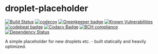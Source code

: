 # droplet-placeholder

[![Build Status](https://travis-ci.org/limenet/droplet-placeholder.svg?branch=master)](https://travis-ci.org/limenet/droplet-placeholder)
[![codecov](https://codecov.io/gh/limenet/droplet-placeholder/branch/master/graph/badge.svg)](https://codecov.io/gh/limenet/droplet-placeholder)
[![Greenkeeper badge](https://badges.greenkeeper.io/limenet/droplet-placeholder.svg)](https://greenkeeper.io/)
[![Known Vulnerabilities](https://snyk.io/test/github/limenet/droplet-placeholder/badge.svg)](https://snyk.io/test/github/limenet/droplet-placeholder)
[![codebeat badge](https://codebeat.co/badges/1413b942-f6ad-4099-9bad-68ce68badaba)](https://codebeat.co/projects/github-com-limenet-droplet-placeholder-master)
[![Codacy Badge](https://api.codacy.com/project/badge/Grade/74d02ca2782845f9a1178f07d834413d)](https://www.codacy.com/app/limenet/droplet-placeholder?utm_source=github.com&utm_medium=referral&utm_content=limenet/droplet-placeholder&utm_campaign=badger)
[![BCH compliance](https://bettercodehub.com/edge/badge/limenet/droplet-placeholder?branch=master)](https://bettercodehub.com/)
[![Dependency Status](https://gemnasium.com/badges/github.com/limenet/droplet-placeholder.svg)](https://gemnasium.com/github.com/limenet/droplet-placeholder)


A simple placeholder for new droplets etc. - built statically and heavily optimized.
